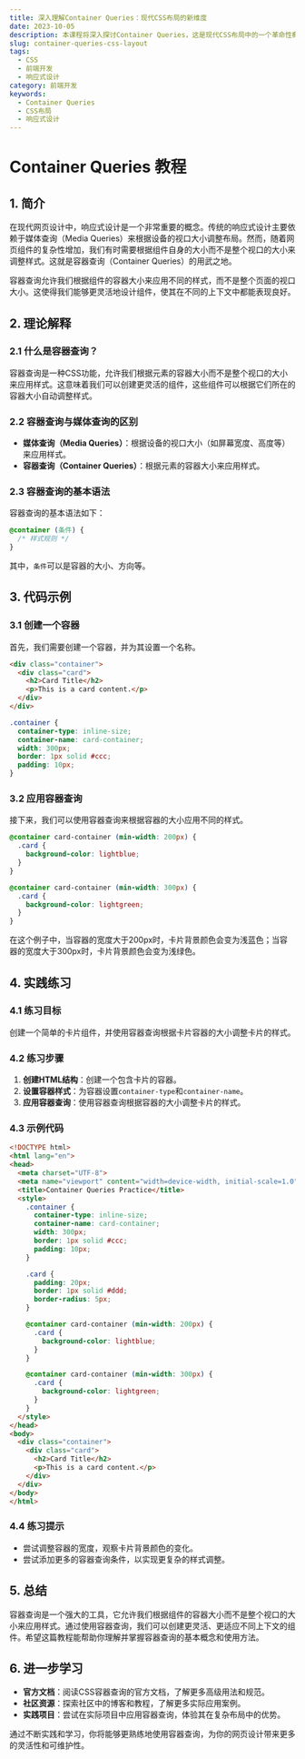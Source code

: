 ```yaml
---
title: 深入理解Container Queries：现代CSS布局的新维度
date: 2023-10-05
description: 本课程将深入探讨Container Queries，这是现代CSS布局中的一个革命性概念，允许开发者根据容器的大小而非视口来调整样式。
slug: container-queries-css-layout
tags:
  - CSS
  - 前端开发
  - 响应式设计
category: 前端开发
keywords:
  - Container Queries
  - CSS布局
  - 响应式设计
---
```


# Container Queries 教程

## 1. 简介

在现代网页设计中，响应式设计是一个非常重要的概念。传统的响应式设计主要依赖于媒体查询（Media Queries）来根据设备的视口大小调整布局。然而，随着网页组件的复杂性增加，我们有时需要根据组件自身的大小而不是整个视口的大小来调整样式。这就是容器查询（Container Queries）的用武之地。

容器查询允许我们根据组件的容器大小来应用不同的样式，而不是整个页面的视口大小。这使得我们能够更灵活地设计组件，使其在不同的上下文中都能表现良好。

## 2. 理论解释

### 2.1 什么是容器查询？

容器查询是一种CSS功能，允许我们根据元素的容器大小而不是整个视口的大小来应用样式。这意味着我们可以创建更灵活的组件，这些组件可以根据它们所在的容器大小自动调整样式。

### 2.2 容器查询与媒体查询的区别

- **媒体查询（Media Queries）**：根据设备的视口大小（如屏幕宽度、高度等）来应用样式。
- **容器查询（Container Queries）**：根据元素的容器大小来应用样式。

### 2.3 容器查询的基本语法

容器查询的基本语法如下：

```css
@container (条件) {
  /* 样式规则 */
}
```

其中，`条件`可以是容器的大小、方向等。

## 3. 代码示例

### 3.1 创建一个容器

首先，我们需要创建一个容器，并为其设置一个名称。

```html
<div class="container">
  <div class="card">
    <h2>Card Title</h2>
    <p>This is a card content.</p>
  </div>
</div>
```

```css
.container {
  container-type: inline-size;
  container-name: card-container;
  width: 300px;
  border: 1px solid #ccc;
  padding: 10px;
}
```

### 3.2 应用容器查询

接下来，我们可以使用容器查询来根据容器的大小应用不同的样式。

```css
@container card-container (min-width: 200px) {
  .card {
    background-color: lightblue;
  }
}

@container card-container (min-width: 300px) {
  .card {
    background-color: lightgreen;
  }
}
```

在这个例子中，当容器的宽度大于200px时，卡片背景颜色会变为浅蓝色；当容器的宽度大于300px时，卡片背景颜色会变为浅绿色。

## 4. 实践练习

### 4.1 练习目标

创建一个简单的卡片组件，并使用容器查询根据卡片容器的大小调整卡片的样式。

### 4.2 练习步骤

1. **创建HTML结构**：创建一个包含卡片的容器。
2. **设置容器样式**：为容器设置`container-type`和`container-name`。
3. **应用容器查询**：使用容器查询根据容器的大小调整卡片的样式。

### 4.3 示例代码

```html
<!DOCTYPE html>
<html lang="en">
<head>
  <meta charset="UTF-8">
  <meta name="viewport" content="width=device-width, initial-scale=1.0">
  <title>Container Queries Practice</title>
  <style>
    .container {
      container-type: inline-size;
      container-name: card-container;
      width: 300px;
      border: 1px solid #ccc;
      padding: 10px;
    }

    .card {
      padding: 20px;
      border: 1px solid #ddd;
      border-radius: 5px;
    }

    @container card-container (min-width: 200px) {
      .card {
        background-color: lightblue;
      }
    }

    @container card-container (min-width: 300px) {
      .card {
        background-color: lightgreen;
      }
    }
  </style>
</head>
<body>
  <div class="container">
    <div class="card">
      <h2>Card Title</h2>
      <p>This is a card content.</p>
    </div>
  </div>
</body>
</html>
```

### 4.4 练习提示

- 尝试调整容器的宽度，观察卡片背景颜色的变化。
- 尝试添加更多的容器查询条件，以实现更复杂的样式调整。

## 5. 总结

容器查询是一个强大的工具，它允许我们根据组件的容器大小而不是整个视口的大小来应用样式。通过使用容器查询，我们可以创建更灵活、更适应不同上下文的组件。希望这篇教程能帮助你理解并掌握容器查询的基本概念和使用方法。

## 6. 进一步学习

- **官方文档**：阅读CSS容器查询的官方文档，了解更多高级用法和规范。
- **社区资源**：探索社区中的博客和教程，了解更多实际应用案例。
- **实践项目**：尝试在实际项目中应用容器查询，体验其在复杂布局中的优势。

通过不断实践和学习，你将能够更熟练地使用容器查询，为你的网页设计带来更多的灵活性和可维护性。